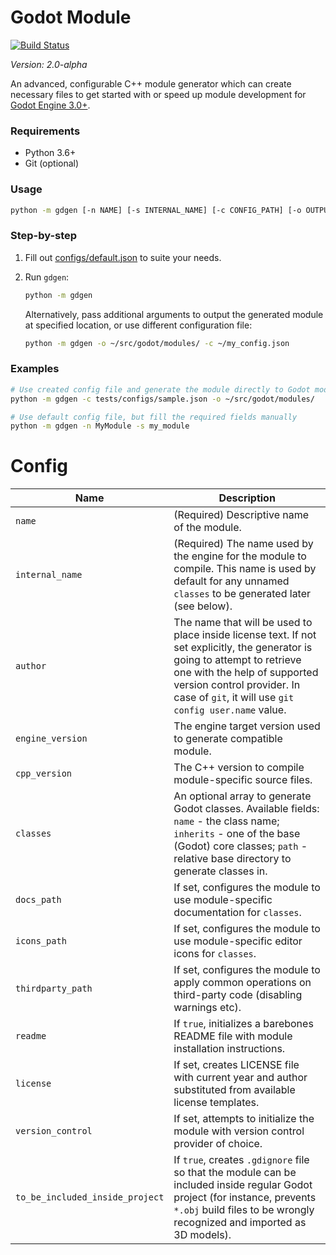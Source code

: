 # Godot Module

[![Build Status](https://travis-ci.com/Xrayez/gdmodule.svg?branch=master)](https://travis-ci.com/Xrayez/gdmodule)

*Version: 2.0-alpha*

An advanced, configurable C++ module generator which can create necessary files
to get started with or speed up module development for
[Godot Engine 3.0+](https://github.com/godotengine/godot).

### Requirements

* Python 3.6+
* Git (optional)

### Usage

```bash
python -m gdgen [-n NAME] [-s INTERNAL_NAME] [-c CONFIG_PATH] [-o OUTPUT_PATH]
```

### Step-by-step

1. Fill out [configs/default.json](configs/default.json) to suite your needs.

2. Run `gdgen`:

    ```bash
    python -m gdgen
    ```
    
    Alternatively, pass additional arguments to output the generated module at 
    specified location, or use different configuration file:
    
    ```bash
    python -m gdgen -o ~/src/godot/modules/ -c ~/my_config.json
    ```

### Examples

```bash
# Use created config file and generate the module directly to Godot modules
python -m gdgen -c tests/configs/sample.json -o ~/src/godot/modules/

# Use default config file, but fill the required fields manually
python -m gdgen -n MyModule -s my_module
```

# Config

Name|Description
-----|-----
`name`|(Required) Descriptive name of the module.
`internal_name`|(Required) The name used by the engine for the module to compile. This name is used by default for any unnamed `classes` to be generated later (see below).
`author`|The name that will be used to place inside license text. If not set explicitly, the generator is going to attempt to retrieve one with the help of supported version control provider. In case of `git`, it will use `git config user.name` value.
`engine_version`|The engine target version used to generate compatible module.
`cpp_version`|The C++ version to compile module-specific source files.
`classes`|An optional array to generate Godot classes. Available fields: `name` - the class name; `inherits` - one of the base (Godot) core classes; `path` - relative base directory to generate classes in.
`docs_path`|If set, configures the module to use module-specific documentation for `classes`.
`icons_path`|If set, configures the module to use module-specific editor icons for `classes`.
`thirdparty_path`|If set, configures the module to apply common operations on third-party code (disabling warnings etc).
`readme`|If `true`, initializes a barebones README file with module installation instructions.
`license`|If set, creates LICENSE file with current year and author substituted from available license templates.
`version_control`|If set, attempts to initialize the module with version control provider of choice.
`to_be_included_inside_project`|If `true`, creates `.gdignore` file so that the module can be included inside regular Godot project (for instance, prevents `*.obj` build files to be wrongly recognized and imported as 3D models).
